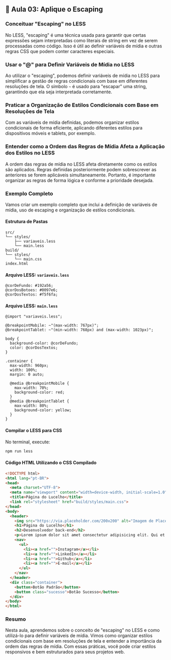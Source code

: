 ## 📝 Aula 03: Aplique o Escaping

### Conceituar "Escaping" no LESS

No LESS, "escaping" é uma técnica usada para garantir que certas expressões sejam interpretadas como literais de string em vez de serem processadas como código. Isso é útil ao definir variáveis de mídia e outras regras CSS que podem conter caracteres especiais.

### Usar o "@" para Definir Variáveis de Mídia no LESS

Ao utilizar o "escaping", podemos definir variáveis de mídia no LESS para simplificar a gestão de regras condicionais com base em diferentes resoluções de tela. O símbolo `~` é usado para "escapar" uma string, garantindo que ela seja interpretada corretamente.

### Praticar a Organização de Estilos Condicionais com Base em Resoluções de Tela

Com as variáveis de mídia definidas, podemos organizar estilos condicionais de forma eficiente, aplicando diferentes estilos para dispositivos móveis e tablets, por exemplo.

### Entender como a Ordem das Regras de Mídia Afeta a Aplicação dos Estilos no LESS

A ordem das regras de mídia no LESS afeta diretamente como os estilos são aplicados. Regras definidas posteriormente podem sobrescrever as anteriores se forem aplicáveis simultaneamente. Portanto, é importante organizar as regras de forma lógica e conforme a prioridade desejada.

### Exemplo Completo

Vamos criar um exemplo completo que inclui a definição de variáveis de mídia, uso de escaping e organização de estilos condicionais.

#### Estrutura de Pastas

```
src/
└── styles/
    ├── variaveis.less
    └── main.less
build/
└── styles/
    └── main.css
index.html
```

#### Arquivo LESS: `variaveis.less`

```less
@corDeFundo: #192a56;
@corDosBotoes: #0097e6;
@corDosTextos: #f5f6fa;
```

#### Arquivo LESS: `main.less`

```less
@import "variaveis.less";

@breakpointMobile: ~"(max-width: 767px)";
@breakpointTablet: ~"(min-width: 768px) and (max-width: 1023px)";

body {
  background-color: @corDeFundo;
  color: @corDosTextos;
}

.container {
  max-width: 960px;
  width: 100%;
  margin: 0 auto;

  @media @breakpointMobile {
    max-width: 70%;
    background-color: red;
  }
  @media @breakpointTablet {
    max-width: 80%;
    background-color: yellow;
  }
}
```

#### Compilar o LESS para CSS

No terminal, execute:

```bash
npm run less
```

#### Código HTML Utilizando o CSS Compilado

```html
<!DOCTYPE html>
<html lang="pt-BR">
<head>
  <meta charset="UTF-8">
  <meta name="viewport" content="width=device-width, initial-scale=1.0">
  <title>Página do Lucelho</title>
  <link rel="stylesheet" href="build/styles/main.css">
</head>
<body>
  <header>
    <img src="https://via.placeholder.com/200x200" alt="Imagem de Placeholder">
    <h1>Página do Lucelho</h1>
    <h2>Desenvolvedor back-end</h2>
    <p>Lorem ipsum dolor sit amet consectetur adipisicing elit. Qui et esse amet iusto dolores nihil sapiente voluptate quae saepe voluptas, numquam omnis ea ratione accusamus, iste, sequi impedit necessitatibus. Ut!</p>
    <nav>
      <ul>
        <li><a href="">Instagram</a></li>
        <li><a href="">LinkedIn</a></li>
        <li><a href="">Github</a></li>
        <li><a href="">E-mail</a></li>
      </ul>
    </nav>
  </header>
  <div class="container">
    <button>Botão Padrão</button>
    <button class="sucesso">Botão Sucesso</button>
  </div>
</body>
</html>
```

### Resumo

Nesta aula, aprendemos sobre o conceito de "escaping" no LESS e como utilizá-lo para definir variáveis de mídia. Vimos como organizar estilos condicionais com base em resoluções de tela e entender a importância da ordem das regras de mídia. Com essas práticas, você pode criar estilos responsivos e bem estruturados para seus projetos web.